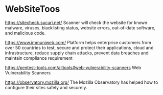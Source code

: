 # WebSiteToos
https://sitecheck.sucuri.net/ Scanner will check the website for known malware, viruses, blacklisting status, website errors, out-of-date software, and malicious code.

https://www.immuniweb.com/ Platform helps enterprise customers from over 50 countries to test, secure and protect their applications, cloud and infrastructure, reduce supply chain                             attacks, prevent data breaches and maintain compliance requirement

https://pentest-tools.com/alltools#web-vulnerability-scanners  Web Vulnerability Scanners

https://observatory.mozilla.org/ The Mozilla Observatory has helped  how to configure their sites safely and securely.
